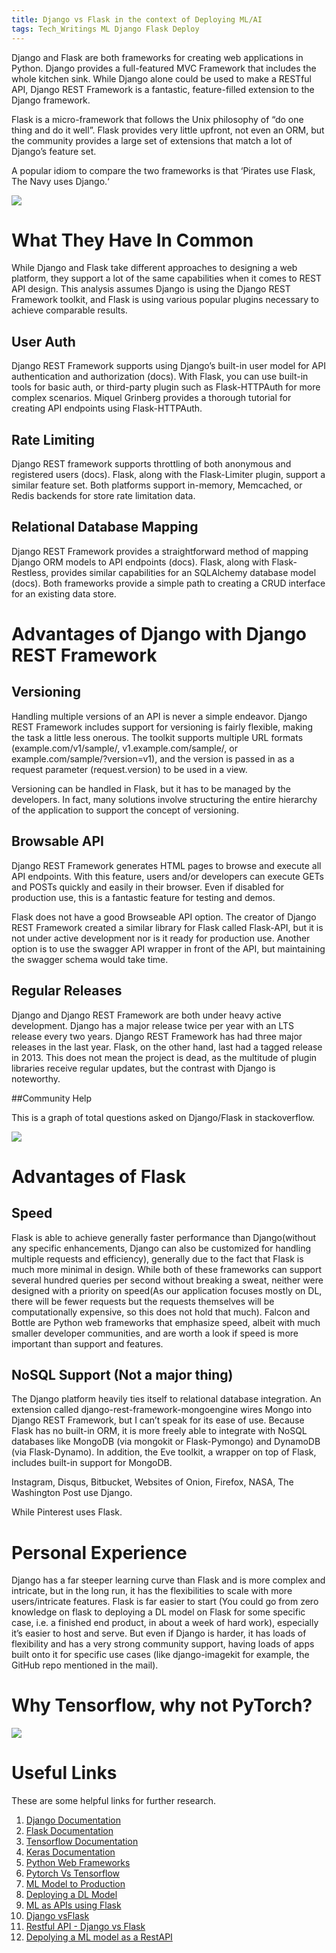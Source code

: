 ```yaml
---
title: Django vs Flask in the context of Deploying ML/AI
tags: Tech_Writings ML Django Flask Deploy
---
```


Django and Flask are both frameworks for creating web applications in Python. Django provides a full-featured MVC Framework that includes the whole kitchen sink. While Django alone could be used to make a RESTful API, Django REST Framework is a fantastic, feature-filled extension to the Django framework.

Flask is a micro-framework that follows the Unix philosophy of “do one thing and do it well”. Flask provides very little upfront, not even an ORM, but the community provides a large set of extensions that match a lot of Django’s feature set.

A popular idiom to compare the two frameworks is that ‘Pirates use Flask, The Navy uses Django.‘

![](/assets/blog_photos/Tech_Writings/django-vs-flask.jpg) 

# What They Have In Common

While Django and Flask take different approaches to designing a web platform, they support a lot of the same capabilities when it comes to REST API design. This analysis assumes Django is using the Django REST Framework toolkit, and Flask is using various popular plugins necessary to achieve comparable results.

## User Auth

Django REST Framework supports using Django’s built-in user model for API authentication and authorization (docs). With Flask, you can use built-in tools for basic auth, or third-party plugin such as Flask-HTTPAuth for more complex scenarios. Miquel Grinberg provides a thorough tutorial for creating API endpoints using Flask-HTTPAuth.

## Rate Limiting

Django REST framework supports throttling of both anonymous and registered users (docs). Flask, along with the Flask-Limiter plugin, support a similar feature set. Both platforms support in-memory, Memcached, or Redis backends for store rate limitation data.

## Relational Database Mapping

Django REST Framework provides a straightforward method of mapping Django ORM models to API endpoints (docs). Flask, along with Flask-Restless, provides similar capabilities for an SQLAlchemy database model (docs). Both frameworks provide a simple path to creating a CRUD interface for an existing data store.

# Advantages of Django with Django REST Framework

## Versioning

Handling multiple versions of an API is never a simple endeavor. Django REST Framework includes support for versioning is fairly flexible, making the task a little less onerous. The toolkit supports multiple URL formats (example.com/v1/sample/, v1.example.com/sample/, or example.com/sample/?version=v1), and the version is passed in as a request parameter (request.version) to be used in a view.

Versioning can be handled in Flask, but it has to be managed by the developers. In fact, many solutions involve structuring the entire hierarchy of the application to support the concept of versioning.

## Browsable API

Django REST Framework generates HTML pages to browse and execute all API endpoints. With this feature, users and/or developers can execute GETs and POSTs quickly and easily in their browser. Even if disabled for production use, this is a fantastic feature for testing and demos.

Flask does not have a good Browseable API option. The creator of Django REST Framework created a similar library for Flask called Flask-API, but it is not under active development nor is it ready for production use. Another option is to use the swagger API wrapper in front of the API, but maintaining the swagger schema would take time.

## Regular Releases

Django and Django REST Framework are both under heavy active development. Django has a major release twice per year with an LTS release every two years. Django REST Framework has had three major releases in the last year. Flask, on the other hand, last had a tagged release in 2013. This does not mean the project is dead, as the multitude of plugin libraries receive regular updates, but the contrast with Django is noteworthy.

##Community Help

This is a graph of total questions asked on Django/Flask in stackoverflow.

![](/assets/blog_photos/Tech_Writings/stack_overflow_flask_django.png) 

# Advantages of Flask

## Speed

Flask is able to achieve generally faster performance than Django(without any specific enhancements, Django can also be customized for handling multiple requests and efficiency), generally due to the fact that Flask is much more minimal in design. While both of these frameworks can support several hundred queries per second without breaking a sweat, neither were designed with a priority on speed(As our application focuses mostly on DL, there will be fewer requests but the requests themselves will be computationally expensive, so this does not hold that much). Falcon and Bottle are Python web frameworks that emphasize speed, albeit with much smaller developer communities, and are worth a look if speed is more important than support and features.

## NoSQL Support (Not a major thing)

The Django platform heavily ties itself to relational database integration. An extension called django-rest-framework-mongoengine wires Mongo into Django REST Framework, but I can’t speak for its ease of use. Because Flask has no built-in ORM, it is more freely able to integrate with NoSQL databases like MongoDB (via mongokit or Flask-Pymongo) and DynamoDB (via Flask-Dynamo). In addition, the Eve toolkit, a wrapper on top of Flask, includes built-in support for MongoDB.

Instagram, Disqus, Bitbucket, Websites of Onion, Firefox, NASA, The Washington Post use Django. 

While Pinterest uses Flask. 

# Personal Experience 

Django has a far steeper learning curve than Flask and is more complex and intricate, but in the long run, it has the flexibilities to scale with more users/intricate features. Flask is far easier to start (You could go from zero knowledge on flask to deploying a DL model on Flask for some specific case, i.e. a finished end product, in about a week of hard work), especially it’s easier to host and serve. But even if Django is harder, it has loads of flexibility and has a very strong community support, having loads of apps built onto it for specific use cases (like django-imagekit for example, the GitHub repo mentioned in the mail). 

# Why Tensorflow, why not PyTorch? 

![](/assets/blog_photos/Tech_Writings/pytorch_tensorflow.png) 

# Useful Links

These are some helpful links for further research. 

1. [Django Documentation](https://docs.djangoproject.com/en/2.2/topics/)
2. [Flask Documentation](http://flask.pocoo.org/docs/1.0/)
3. [Tensorflow Documentation](https://www.tensorflow.org/api_docs/python/tf)
4. [Keras Documentation](https://keras.io/)
5. [Python Web Frameworks](https://wiki.python.org/moin/WebFrameworks)
6. [Pytorch Vs Tensorflow](https://towardsdatascience.com/pytorch-vs-tensorflow-spotting-the-difference-25c75777377b) 
7. [ML Model to Production](https://www.linode.com/docs/applications/big-data/how-to-move-machine-learning-model-to-production/) 
8. [Deploying a DL Model ](https://medium.com/@maheshkkumar/a-guide-to-deploying-machine-deep-learning-model-s-in-production-e497fd4b734a) 
9. [ML as APIs using Flask](https://www.analyticsvidhya.com/blog/2017/09/machine-learning-models-as-apis-using-flask/) 
10. [Django vsFlask](https://www.educba.com/django-vs-flask/) 
11. [Restful API - Django vs Flask](https://www.excella.com/insights/creating-a-restful-api-django-rest-framework-vs-flask)
12. [Depolying a ML model as a RestAPI](https://towardsdatascience.com/deploying-a-machine-learning-model-as-a-rest-api-4a03b865c166) 